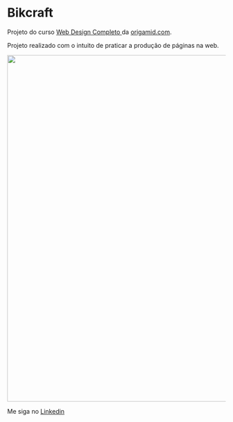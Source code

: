 ﻿# Bikcraft

Projeto do curso <a href="https://www.origamid.com/curso/web-design-completo/">Web Design Completo
</a> da <a href="https://www.origamid.com/">origamid.com</a>.

Projeto realizado com o intuito de praticar a produção de páginas na web.

<img src="./github/bikcraft.gif" width="800">

Me siga no <a href="https://www.linkedin.com/in/jose-de-souza/">Linkedin</a>